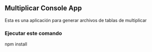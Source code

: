 
## Multiplicar Console App

Esta es una aplicación para generar archivos de tablas de multiplicar

### Ejecutar este comando
npm install

